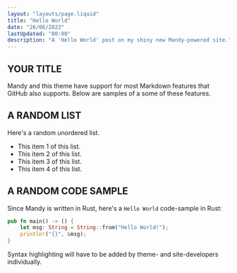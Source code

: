 ```yaml
---
layout: "layouts/page.liquid"
title: "Hello World"
date: "26/06/2023"
lastUpdated: "00:00"
description: "A 'Hello World' post on my shiny new Mandy-powered site."
---
```


## YOUR TITLE

Mandy and this theme have support for most Markdown features that GitHub also supports. Below are samples of a some of these features.

## A RANDOM LIST

Here's a random unordered list.

- This item 1 of this list.
- This item 2 of this list.
- This item 3 of this list.
- This item 4 of this list.

## A RANDOM CODE SAMPLE

Since Mandy is written in Rust, here's a `Hello World` code-sample in Rust:

```Rust
pub fn main() -> () {
    let msg: String = String::from("Hello World!");
    println!("{}", &msg);
}
```

Syntax highlighting will have to be added by theme- and site-developers individually.